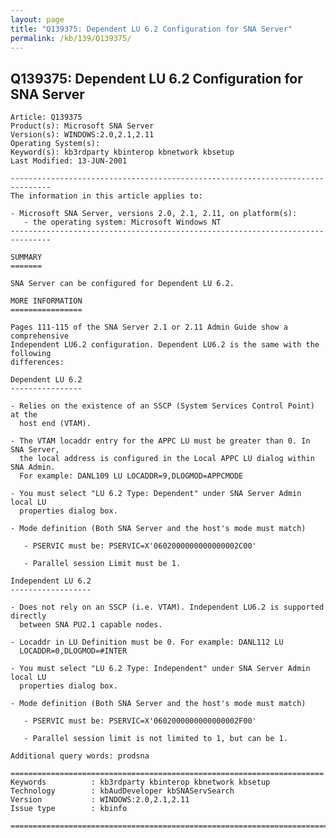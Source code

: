 ```yaml
---
layout: page
title: "Q139375: Dependent LU 6.2 Configuration for SNA Server"
permalink: /kb/139/Q139375/
---
```


## Q139375: Dependent LU 6.2 Configuration for SNA Server

	Article: Q139375
	Product(s): Microsoft SNA Server
	Version(s): WINDOWS:2.0,2.1,2.11
	Operating System(s): 
	Keyword(s): kb3rdparty kbinterop kbnetwork kbsetup
	Last Modified: 13-JUN-2001
	
	-------------------------------------------------------------------------------
	The information in this article applies to:
	
	- Microsoft SNA Server, versions 2.0, 2.1, 2.11, on platform(s):
	   - the operating system: Microsoft Windows NT 
	-------------------------------------------------------------------------------
	
	SUMMARY
	=======
	
	SNA Server can be configured for Dependent LU 6.2.
	
	MORE INFORMATION
	================
	
	Pages 111-115 of the SNA Server 2.1 or 2.11 Admin Guide show a comprehensive
	Independent LU6.2 configuration. Dependent LU6.2 is the same with the following
	differences:
	
	Dependent LU 6.2
	----------------
	
	- Relies on the existence of an SSCP (System Services Control Point) at the
	  host end (VTAM).
	
	- The VTAM locaddr entry for the APPC LU must be greater than 0. In SNA Server,
	  the local address is configured in the Local APPC LU dialog within SNA Admin.
	  For example: DANL109 LU LOCADDR=9,DLOGMOD=APPCMODE
	
	- You must select "LU 6.2 Type: Dependent" under SNA Server Admin local LU
	  properties dialog box.
	
	- Mode definition (Both SNA Server and the host's mode must match)
	
	   - PSERVIC must be: PSERVIC=X'0602000000000000002C00'
	
	   - Parallel session Limit must be 1.
	
	Independent LU 6.2
	------------------
	
	- Does not rely on an SSCP (i.e. VTAM). Independent LU6.2 is supported directly
	  between SNA PU2.1 capable nodes.
	
	- Locaddr in LU Definition must be 0. For example: DANL112 LU
	  LOCADDR=0,DLOGMOD=#INTER
	
	- You must select "LU 6.2 Type: Independent" under SNA Server Admin local LU
	  properties dialog box.
	
	- Mode definition (Both SNA Server and the host's mode must match)
	
	   - PSERVIC must be: PSERVIC=X'0602000000000000002F00'
	
	   - Parallel session limit is not limited to 1, but can be 1.
	
	Additional query words: prodsna
	
	======================================================================
	Keywords          : kb3rdparty kbinterop kbnetwork kbsetup 
	Technology        : kbAudDeveloper kbSNAServSearch
	Version           : WINDOWS:2.0,2.1,2.11
	Issue type        : kbinfo
	
	=============================================================================
	
